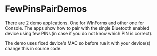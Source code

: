 # FewPinsPairDemos

There are 2 demo applications. One for WInForms and other one for Console.
The apps show how to pair with the single Bluetooth enabled device using few PINs (in case if you do not know which PIN is correct).

The demo uses fixed device's MAC so before run it with your device(s) change this in source code.
